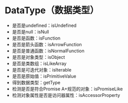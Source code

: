 # DataType（数据类型）
- 是否是undefined：isUndefined
- 是否是null：isNull
- 是否是函数：isFunction
- 是否是箭头函数：isArrowFunction
- 是否是普通函数：isNormalFunction
- 是否是对象类型：isObject
- 是否是类数组：isLikeArray
- 是否是可迭代对象：isIterable
- 是否是原始值：isPrimitiveValue
- 得到数据类型：getType
- 检测是否是符合Promise A+规范的对象：isPromiseLike
- 检测对象属性是否是访问器属性：isAccessorProperty
